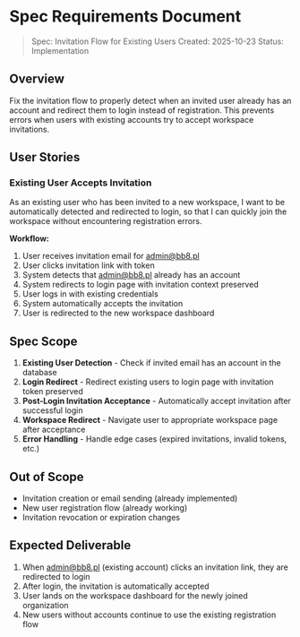 # Spec Requirements Document

> Spec: Invitation Flow for Existing Users
> Created: 2025-10-23
> Status: Implementation

## Overview

Fix the invitation flow to properly detect when an invited user already has an account and redirect them to login instead of registration. This prevents errors when users with existing accounts try to accept workspace invitations.

## User Stories

### Existing User Accepts Invitation

As an existing user who has been invited to a new workspace, I want to be automatically detected and redirected to login, so that I can quickly join the workspace without encountering registration errors.

**Workflow:**
1. User receives invitation email for admin@bb8.pl
2. User clicks invitation link with token
3. System detects that admin@bb8.pl already has an account
4. System redirects to login page with invitation context preserved
5. User logs in with existing credentials
6. System automatically accepts the invitation
7. User is redirected to the new workspace dashboard

## Spec Scope

1. **Existing User Detection** - Check if invited email has an account in the database
2. **Login Redirect** - Redirect existing users to login page with invitation token preserved
3. **Post-Login Invitation Acceptance** - Automatically accept invitation after successful login
4. **Workspace Redirect** - Navigate user to appropriate workspace page after acceptance
5. **Error Handling** - Handle edge cases (expired invitations, invalid tokens, etc.)

## Out of Scope

- Invitation creation or email sending (already implemented)
- New user registration flow (already working)
- Invitation revocation or expiration changes

## Expected Deliverable

1. When admin@bb8.pl (existing account) clicks an invitation link, they are redirected to login
2. After login, the invitation is automatically accepted
3. User lands on the workspace dashboard for the newly joined organization
4. New users without accounts continue to use the existing registration flow
